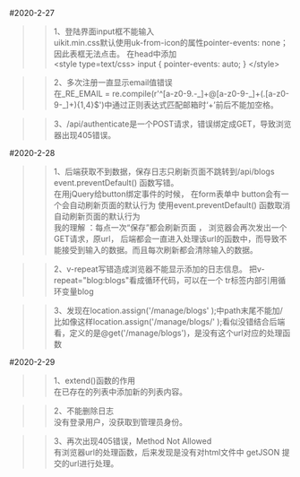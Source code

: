 #2020-2-27
>>1、登陆界面input框不能输入  
uikit.min.css默认使用uk-from-icon的属性pointer-events: none；因此表框无法点击。 
在head中添加  
	&lt;style type=text/css>
	    input {
	        pointer-events: auto;
	    }
	</style&gt;

>>2、多次注册一直显示email值错误  
在_RE_EMAIL = re.compile(r'^[a-z0-9\.\-\_]+@[a-z0-9\-\_]+(\.[a-z0-9\-\_]+){1,4}$')中通过正则表达式匹配邮箱时‘+’前后不能加空格。

>>3、/api/authenticate是一个POST请求，错误绑定成GET，导致浏览器出现405错误。


#2020-2-28
>>1、后端获取不到数据，保存日志只刷新页面不跳转到/api/blogs
event.preventDefault() 函数写错。  
在用jQuery给button绑定事件的时候， 在form表单中 button会有一个会自动刷新页面的默认行为
使用event.preventDefault() 函数取消自动刷新页面的默认行为  
我的理解 ：每点一次“保存”都会刷新页面 ， 浏览器会再次发出一个GET请求，原url，
后端都会一直进入处理该url的函数中，而导致不能接受到输入的数据。而且每次刷新都会清除输入的数据。

>>2、v-repeat写错造成浏览器不能显示添加的日志信息。
把v-repeat="blog:blogs"看成循环代码，可以在一个	tr标签内部引用循环变量blog

>>3、发现在location.assign('/manage/blogs' );中path末尾不能加/ 比如像这样location.assign('/manage/blogs/' );看似没错结合后端看，定义的是@get('/manage/blogs')，是没有这个url对应的处理函数

#2020-2-29 
>>1、extend()函数的作用  
在已存在的列表中添加新的列表内容。

>>2、不能删除日志  
没有登录用户，没获取到管理员身份。

>>3、再次出现405错误，Method Not Allowed  
有浏览器url的处理函数，后来发现是没有对html文件中 getJSON 提交的url进行处理。